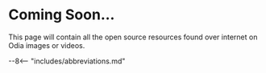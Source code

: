 # Coming Soon... 
This page will contain all the open source resources found over internet on Odia images or videos.

--8<-- "includes/abbreviations.md"
